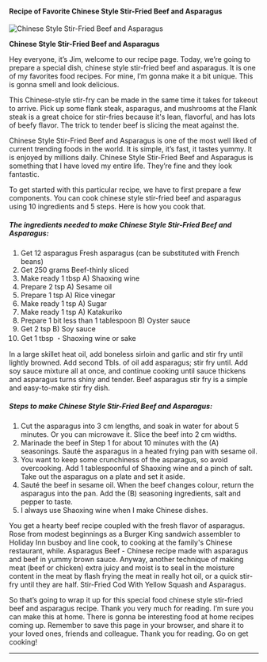             

#### Recipe of Favorite Chinese Style Stir-Fried Beef and Asparagus

![Chinese Style Stir-Fried Beef and Asparagus](https://img-global.cpcdn.com/recipes/6110123882708992/751x532cq70/chinese-style-stir-fried-beef-and-asparagus-recipe-main-photo.jpg)

**Chinese Style Stir-Fried Beef and Asparagus**

Hey everyone, it’s Jim, welcome to our recipe page. Today, we’re going to prepare a special dish, chinese style stir-fried beef and asparagus. It is one of my favorites food recipes. For mine, I’m gonna make it a bit unique. This is gonna smell and look delicious.

This Chinese-style stir-fry can be made in the same time it takes for takeout to arrive. Pick up some flank steak, asparagus, and mushrooms at the Flank steak is a great choice for stir-fries because it's lean, flavorful, and has lots of beefy flavor. The trick to tender beef is slicing the meat against the.

Chinese Style Stir-Fried Beef and Asparagus is one of the most well liked of current trending foods in the world. It is simple, it’s fast, it tastes yummy. It is enjoyed by millions daily. Chinese Style Stir-Fried Beef and Asparagus is something that I have loved my entire life. They’re fine and they look fantastic.

To get started with this particular recipe, we have to first prepare a few components. You can cook chinese style stir-fried beef and asparagus using 10 ingredients and 5 steps. Here is how you cook that.

##### The ingredients needed to make Chinese Style Stir-Fried Beef and Asparagus:

1.  Get 12 asparagus Fresh asparagus (can be substituted with French beans)
2.  Get 250 grams Beef-thinly sliced
3.  Make ready 1 tbsp A) Shaoxing wine
4.  Prepare 2 tsp A) Sesame oil
5.  Prepare 1 tsp A) Rice vinegar
6.  Make ready 1 tsp A) Sugar
7.  Make ready 1 tsp A) Katakuriko
8.  Prepare 1 bit less than 1 tablespoon B) Oyster sauce
9.  Get 2 tsp B) Soy sauce
10.  Get 1 tbsp ・Shaoxing wine or sake

In a large skillet heat oil, add boneless sirloin and garlic and stir fry until lightly browned. Add second Tbls. of oil add asparagus; stir fry until. Add soy sauce mixture all at once, and continue cooking until sauce thickens and asparagus turns shiny and tender. Beef asparagus stir fry is a simple and easy-to-make stir fry dish.

##### Steps to make Chinese Style Stir-Fried Beef and Asparagus:

1.  Cut the asparagus into 3 cm lengths, and soak in water for about 5 minutes. Or you can microwave it. Slice the beef into 2 cm widths.
2.  Marinade the beef in Step 1 for about 10 minutes with the (A) seasonings. Sauté the asparagus in a heated frying pan with sesame oil.
3.  You want to keep some crunchiness of the asparagus, so avoid overcooking. Add 1 tablespoonful of Shaoxing wine and a pinch of salt. Take out the asparagus on a plate and set it aside.
4.  Sauté the beef in sesame oil. When the beef changes colour, return the asparagus into the pan. Add the (B) seasoning ingredients, salt and pepper to taste.
5.  I always use Shaoxing wine when I make Chinese dishes.

You get a hearty beef recipe coupled with the fresh flavor of asparagus. Rose from modest beginnings as a Burger King sandwich assembler to Holiday Inn busboy and line cook, to cooking at the family's Chinese restaurant, while. Asparagus Beef - Chinese recipe made with asparagus and beef in yummy brown sauce. Anyway, another technique of making meat (beef or chicken) extra juicy and moist is to seal in the moisture content in the meat by flash frying the meat in really hot oil, or a quick stir-fry until they are half. Stir-Fried Cod With Yellow Squash and Asparagus.

So that’s going to wrap it up for this special food chinese style stir-fried beef and asparagus recipe. Thank you very much for reading. I’m sure you can make this at home. There is gonna be interesting food at home recipes coming up. Remember to save this page in your browser, and share it to your loved ones, friends and colleague. Thank you for reading. Go on get cooking!

* * *
